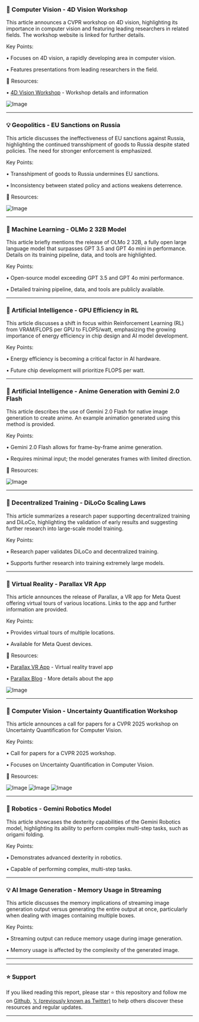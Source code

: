 ### 🤖 Computer Vision - 4D Vision Workshop

This article announces a CVPR workshop on 4D vision, highlighting its importance in computer vision and featuring leading researchers in related fields.  The workshop website is linked for further details.

Key Points:

• Focuses on 4D vision, a rapidly developing area in computer vision.

• Features presentations from leading researchers in the field.


🔗 Resources:

• [4D Vision Workshop](https://4dvisionworkshop.github.io) -  Workshop details and information

![Image](https://pbs.twimg.com/media/GjlFkBNaIAERl--?format=jpg&name=small)


---
### 💡 Geopolitics - EU Sanctions on Russia

This article discusses the ineffectiveness of EU sanctions against Russia, highlighting the continued transshipment of goods to Russia despite stated policies.  The need for stronger enforcement is emphasized.


Key Points:

•  Transshipment of goods to Russia undermines EU sanctions.

•  Inconsistency between stated policy and actions weakens deterrence.


🔗 Resources:

![Image](https://pbs.twimg.com/media/GmFtbs5bcAUTp-C?format=png&name=small)


---
### 🤖 Machine Learning - OLMo 2 32B Model

This article briefly mentions the release of OLMo 2 32B, a fully open large language model that surpasses GPT 3.5 and GPT 4o mini in performance.  Details on its training pipeline, data, and tools are highlighted.

Key Points:

• Open-source model exceeding GPT 3.5 and GPT 4o mini performance.

•  Detailed training pipeline, data, and tools are publicly available.


---
### 🤖 Artificial Intelligence -  GPU Efficiency in RL

This article discusses a shift in focus within Reinforcement Learning (RL) from VRAM/FLOPS per GPU to FLOPS/watt, emphasizing the growing importance of energy efficiency in chip design and AI model development.


Key Points:

•  Energy efficiency is becoming a critical factor in AI hardware.

• Future chip development will prioritize FLOPS per watt.


---
### 🚀 Artificial Intelligence - Anime Generation with Gemini 2.0 Flash

This article describes the use of Gemini 2.0 Flash for native image generation to create anime.  An example animation generated using this method is provided.


Key Points:

• Gemini 2.0 Flash allows for frame-by-frame anime generation.

• Requires minimal input; the model generates frames with limited direction.



🔗 Resources:

![Image](https://pbs.twimg.com/ext_tw_video_thumb/1900594187499958273/pu/img/5UyGVtM9vf9ckBWc.jpg)


---
### 🤖 Decentralized Training - DiLoCo Scaling Laws

This article summarizes a research paper supporting decentralized training and DiLoCo,  highlighting the validation of early results and suggesting further research into large-scale model training.

Key Points:

• Research paper validates DiLoCo and decentralized training.

• Supports further research into training extremely large models.


---
### 🚀 Virtual Reality - Parallax VR App

This article announces the release of Parallax, a VR app for Meta Quest offering virtual tours of various locations. Links to the app and further information are provided.

Key Points:

•  Provides virtual tours of multiple locations.

•  Available for Meta Quest devices.

🔗 Resources:

• [Parallax VR App](https://vr.meta.me/s/29k0WwLCfGoVouq…) -  Virtual reality travel app

• [Parallax Blog](https://bit.ly/41xLaWn) - More details about the app

![Image](https://pbs.twimg.com/ext_tw_video_thumb/1900648662788722688/pu/img/kP0MB17LdEDqwJnE.jpg)


---
### 🤖 Computer Vision - Uncertainty Quantification Workshop

This article announces a call for papers for a CVPR 2025 workshop on Uncertainty Quantification for Computer Vision.


Key Points:

•  Call for papers for a CVPR 2025 workshop.

• Focuses on Uncertainty Quantification in Computer Vision.


🔗 Resources:

![Image](https://pbs.twimg.com/media/Gk245DDXIAAsNoa?format=jpg&name=large)
![Image](https://pbs.twimg.com/media/Gk245iTXYAAVN8n?format=jpg&name=360x360)
![Image](https://pbs.twimg.com/media/Gk246JUW4AEFo1a?format=png&name=360x360)


---
### 🤖 Robotics - Gemini Robotics Model

This article showcases the dexterity capabilities of the Gemini Robotics model, highlighting its ability to perform complex multi-step tasks, such as origami folding.


Key Points:

•  Demonstrates advanced dexterity in robotics.

•  Capable of performing complex, multi-step tasks.


---
### 💡 AI Image Generation - Memory Usage in Streaming

This article discusses the memory implications of streaming image generation output versus generating the entire output at once, particularly when dealing with images containing multiple boxes.

Key Points:

• Streaming output can reduce memory usage during image generation.

• Memory usage is affected by the complexity of the generated image.

---


---

### ⭐️ Support

If you liked reading this report, please star ⭐️ this repository and follow me on [Github](https://github.com/Drix10), [𝕏 (previously known as Twitter)](https://x.com/DRIX_10_) to help others discover these resources and regular updates.

---